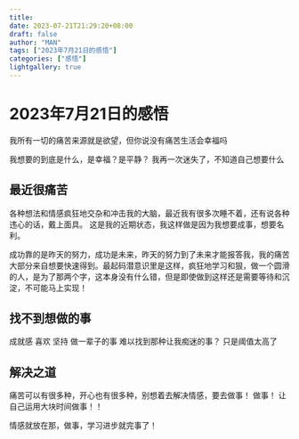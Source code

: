 ```yaml
---
title: 
date: 2023-07-21T21:29:20+08:00
draft: false
author: "MAN"
tags: ["2023年7月21日的感悟"]
categories: ["感悟"]
lightgallery: true
---
```


# 2023年7月21日的感悟

我所有一切的痛苦来源就是欲望，但你说没有痛苦生活会幸福吗

我想要的到底是什么，是幸福？是平静？ 我再一次迷失了，不知道自己想要什么


## 最近很痛苦

各种想法和情感疯狂地交杂和冲击我的大脑，最近我有很多次睡不着，还有说各种违心的话，戴上面具。 这是我的近期状态，我这样做是因为我想要成事，想要名利。

成功靠的是昨天的努力，成功是未来，昨天的努力到了未来才能报答我，我的痛苦大部分来自想要快速得到。最起码潜意识里是这样，疯狂地学习和狠，做一个圆滑的人，是为了那两个字，这本身没有什么错，但是即使做到这样还是需要等待和沉淀，不可能马上实现！

## 找不到想做的事

成就感 喜欢 坚持 做一辈子的事
难以找到那种让我痴迷的事？  只是阈值太高了

## 解决之道

痛苦可以有很多种，开心也有很多种，别想着去解决情感，要去做事！ 做事！ 让自己运用大块时间做事！！

情感就放在那，做事，学习进步就完事了！